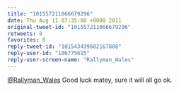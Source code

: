 ```yaml
---
title: "101557211066679296"
date: Thu Aug 11 07:35:00 +0000 2011
original-tweet-id: "101557211066679296"
retweets: 0
favorites: 0
reply-tweet-id: "101543439602167808"
reply-user-id: "106775615"
reply-user-screen-name: "Rallyman_Wales"
---
```

<a href="https://twitter.com/Rallyman_Wales">@Rallyman_Wales</a> Good luck matey, sure it will all go ok.
